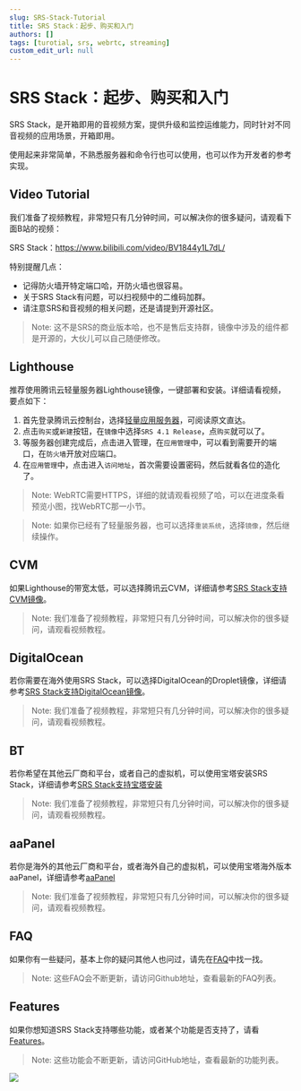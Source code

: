 ```yaml
---
slug: SRS-Stack-Tutorial
title: SRS Stack：起步、购买和入门
authors: []
tags: [turotial, srs, webrtc, streaming]
custom_edit_url: null
---
```


# SRS Stack：起步、购买和入门

SRS Stack，是开箱即用的音视频方案，提供升级和监控运维能力，同时针对不同音视频的应用场景，开箱即用。

使用起来非常简单，不熟悉服务器和命令行也可以使用，也可以作为开发者的参考实现。

<!--truncate-->

## Video Tutorial

我们准备了视频教程，非常短只有几分钟时间，可以解决你的很多疑问，请观看下面B站的视频：

SRS Stack：https://www.bilibili.com/video/BV1844y1L7dL/

特别提醒几点：

* 记得防火墙开特定端口哈，开防火墙也很容易。
* 关于SRS Stack有问题，可以扫视频中的二维码加群。
* 请注意SRS和音视频的相关问题，还是请提到开源社区。

> Note: 这不是SRS的商业版本哈，也不是售后支持群，镜像中涉及的组件都是开源的，大伙儿可以自己随便修改。

## Lighthouse

推荐使用腾讯云轻量服务器Lighthouse镜像，一键部署和安装。详细请看视频，要点如下：

1. 首先登录腾讯云控制台，选择[轻量应用服务器](https://console.cloud.tencent.com/lighthouse)，可阅读原文直达。
1. 点击`购买`或`新建`按钮，在`镜像`中选择`SRS 4.1 Release`，点`购买`就可以了。
1. 等服务器创建完成后，点击进入管理，在`应用管理`中，可以看到需要开的端口，在`防火墙`开放对应端口。
1. 在`应用管理`中，点击进入`访问地址`，首次需要设置密码，然后就看各位的造化了。

> Note: WebRTC需要HTTPS，详细的就请观看视频了哈，可以在进度条看预览小图，找WebRTC那一小节。

> Note: 如果你已经有了轻量服务器，也可以选择`重装系统`，选择`镜像`，然后继续操作。

## CVM

如果Lighthouse的带宽太低，可以选择腾讯云CVM，详细请参考[SRS Stack支持CVM镜像](https://mp.weixin.qq.com/s/x-PjoKjJj6HRF-eCKX0KzQ)。

> Note: 我们准备了视频教程，非常短只有几分钟时间，可以解决你的很多疑问，请观看视频教程。

## DigitalOcean

若你需要在海外使用SRS Stack，可以选择DigitalOcean的Droplet镜像，详细请参考[SRS Stack支持DigitalOcean镜像](https://mp.weixin.qq.com/s/_GcJm15BGv1qbmHixPQAGQ)。

> Note: 我们准备了视频教程，非常短只有几分钟时间，可以解决你的很多疑问，请观看视频教程。

## BT

若你希望在其他云厂商和平台，或者自己的虚拟机，可以使用宝塔安装SRS Stack，详细请参考[SRS Stack支持宝塔安装](https://mp.weixin.qq.com/s/nutc5eJ73aUa4Hc23DbCwQ)

> Note: 我们准备了视频教程，非常短只有几分钟时间，可以解决你的很多疑问，请观看视频教程。

## aaPanel

若你是海外的其他云厂商和平台，或者海外自己的虚拟机，可以使用宝塔海外版本aaPanel，详细请参考[aaPanel](https://blog.ossrs.io/how-to-setup-a-video-streaming-service-by-aapanel-9748ae754c8c)

> Note: 我们准备了视频教程，非常短只有几分钟时间，可以解决你的很多疑问，请观看视频教程。

## FAQ

如果你有一些疑问，基本上你的疑问其他人也问过，请先在[FAQ](https://github.com/ossrs/srs-stack/issues/4)中找一找。

> Note: 这些FAQ会不断更新，请访问Github地址，查看最新的FAQ列表。

## Features

如果你想知道SRS Stack支持哪些功能，或者某个功能是否支持了，请看[Features](https://github.com/ossrs/srs/issues/2856)。

> Note: 这些功能会不断更新，请访问GitHub地址，查看最新的功能列表。

![](https://ossrs.net/gif/v1/sls.gif?site=ossrs.net&path=/lts/blog-zh/22-04-09-SRS-Stack-Tutorial)


